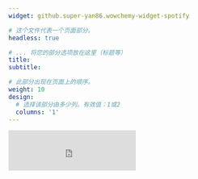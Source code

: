 ```yaml
---
widget: github.super-yan86.wowchemy-widget-spotify

# 这个文件代表一个页面部分。
headless: true

# ... 将您的部分选项放在这里（标题等）
title: 
subtitle:

# 此部分出现在页面上的顺序。
weight: 10
design:
  # 选择该部分由多少列。有效值：1或2
  columns: '1'
---
```

<iframe src="https://open.spotify.com/embed/playlist/4Peijf8k9nMcL1fdC8fI8z" width="50%" height="80" frameborder="0" allowtransparency="true" allow="encrypted-media"></iframe>

